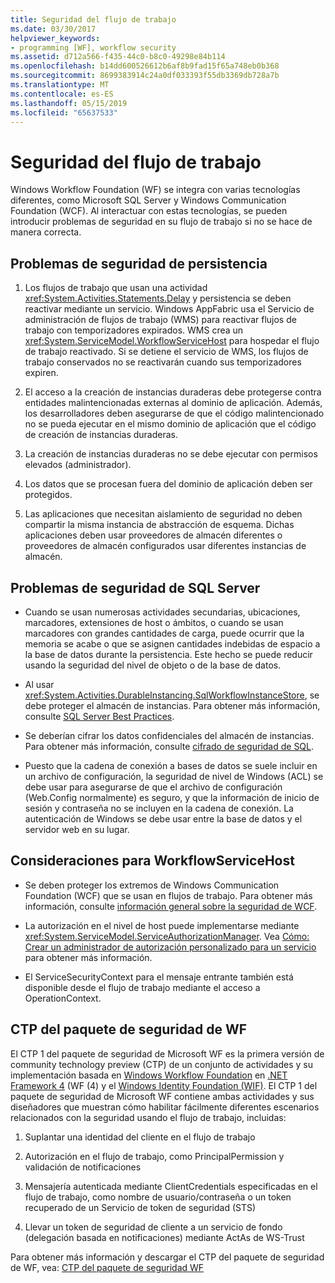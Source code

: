 ```yaml
---
title: Seguridad del flujo de trabajo
ms.date: 03/30/2017
helpviewer_keywords:
- programming [WF], workflow security
ms.assetid: d712a566-f435-44c0-b8c0-49298e84b114
ms.openlocfilehash: b14dd600526612b6af8b9fad15f65a748eb0b368
ms.sourcegitcommit: 8699383914c24a0df033393f55db3369db728a7b
ms.translationtype: MT
ms.contentlocale: es-ES
ms.lasthandoff: 05/15/2019
ms.locfileid: "65637533"
---
```

# <a name="workflow-security"></a>Seguridad del flujo de trabajo
Windows Workflow Foundation (WF) se integra con varias tecnologías diferentes, como Microsoft SQL Server y Windows Communication Foundation (WCF). Al interactuar con estas tecnologías, se pueden introducir problemas de seguridad en su flujo de trabajo si no se hace de manera correcta.

## <a name="persistence-security-concerns"></a>Problemas de seguridad de persistencia

1. Los flujos de trabajo que usan una actividad <xref:System.Activities.Statements.Delay> y persistencia se deben reactivar mediante un servicio. Windows AppFabric usa el Servicio de administración de flujos de trabajo (WMS) para reactivar flujos de trabajo con temporizadores expirados. WMS crea un <xref:System.ServiceModel.WorkflowServiceHost> para hospedar el flujo de trabajo reactivado. Si se detiene el servicio de WMS, los flujos de trabajo conservados no se reactivarán cuando sus temporizadores expiren.

2. El acceso a la creación de instancias duraderas debe protegerse contra entidades malintencionadas externas al dominio de aplicación. Además, los desarrolladores deben asegurarse de que el código malintencionado no se pueda ejecutar en el mismo dominio de aplicación que el código de creación de instancias duraderas.

3. La creación de instancias duraderas no se debe ejecutar con permisos elevados (administrador).

4. Los datos que se procesan fuera del dominio de aplicación deben ser protegidos.

5. Las aplicaciones que necesitan aislamiento de seguridad no deben compartir la misma instancia de abstracción de esquema. Dichas aplicaciones deben usar proveedores de almacén diferentes o proveedores de almacén configurados usar diferentes instancias de almacén.

## <a name="sql-server-security-concerns"></a>Problemas de seguridad de SQL Server

- Cuando se usan numerosas actividades secundarias, ubicaciones, marcadores, extensiones de host o ámbitos, o cuando se usan marcadores con grandes cantidades de carga, puede ocurrir que la memoria se acabe o que se asignen cantidades indebidas de espacio a la base de datos durante la persistencia. Este hecho se puede reducir usando la seguridad del nivel de objeto o de la base de datos.

- Al usar <xref:System.Activities.DurableInstancing.SqlWorkflowInstanceStore>, se debe proteger el almacén de instancias. Para obtener más información, consulte [SQL Server Best Practices](https://go.microsoft.com/fwlink/?LinkId=164972).

- Se deberían cifrar los datos confidenciales del almacén de instancias. Para obtener más información, consulte [cifrado de seguridad de SQL](https://go.microsoft.com/fwlink/?LinkId=164976).

- Puesto que la cadena de conexión a bases de datos se suele incluir en un archivo de configuración, la seguridad de nivel de Windows (ACL) se debe usar para asegurarse de que el archivo de configuración (Web.Config normalmente) es seguro, y que la información de inicio de sesión y contraseña no se incluyen en la cadena de conexión. La autenticación de Windows se debe usar entre la base de datos y el servidor web en su lugar.

## <a name="considerations-for-workflowservicehost"></a>Consideraciones para WorkflowServiceHost

- Se deben proteger los extremos de Windows Communication Foundation (WCF) que se usan en flujos de trabajo. Para obtener más información, consulte [información general sobre la seguridad de WCF](https://go.microsoft.com/fwlink/?LinkID=164975).

- La autorización en el nivel de host puede implementarse mediante <xref:System.ServiceModel.ServiceAuthorizationManager>. Vea [Cómo: Crear un administrador de autorización personalizado para un servicio](https://go.microsoft.com/fwlink/?LinkId=192228) para obtener más información.

- El ServiceSecurityContext para el mensaje entrante también está disponible desde el flujo de trabajo mediante el acceso a OperationContext.

## <a name="wf-security-pack-ctp"></a>CTP del paquete de seguridad de WF
 El CTP 1 del paquete de seguridad de Microsoft WF es la primera versión de community technology preview (CTP) de un conjunto de actividades y su implementación basada en [Windows Workflow Foundation](index.md) en [.NET Framework 4](https://docs.microsoft.com/previous-versions/dotnet/netframework-4.0/w0x726c2(v=vs.100)) (WF (4) y el [Windows Identity Foundation (WIF)](../security/index.md).  El CTP 1 del paquete de seguridad de Microsoft WF contiene ambas actividades y sus diseñadores que muestran cómo habilitar fácilmente diferentes escenarios relacionados con la seguridad usando el flujo de trabajo, incluidas:

1. Suplantar una identidad del cliente en el flujo de trabajo

2. Autorización en el flujo de trabajo, como PrincipalPermission y validación de notificaciones

3. Mensajería autenticada mediante ClientCredentials especificadas en el flujo de trabajo, como nombre de usuario/contraseña o un token recuperado de un Servicio de token de seguridad (STS)

4. Llevar un token de seguridad de cliente a un servicio de fondo (delegación basada en notificaciones) mediante ActAs de WS-Trust

Para obtener más información y descargar el CTP del paquete de seguridad de WF, vea: [CTP del paquete de seguridad WF](https://archive.codeplex.com/?p=wf)

